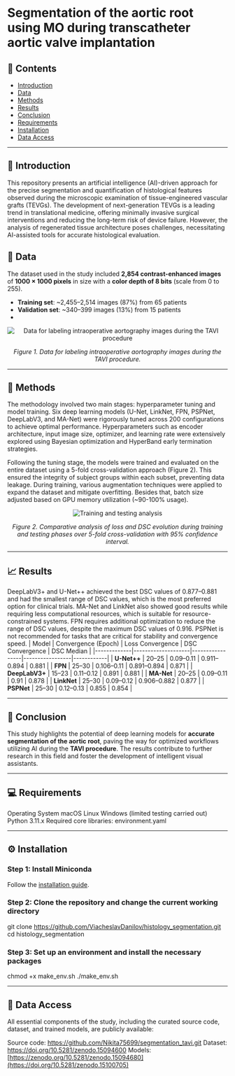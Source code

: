 # Segmentation of the aortic root using MO during transcatheter aortic valve implantation

## 📖 Contents
- [Introduction](#-introduction)  
- [Data](#-data)  
- [Methods](#-methods)  
- [Results](#-results)  
- [Conclusion](#-conclusion)  
- [Requirements](#-requirements)  
- [Installation](#-installation)  
- [Data Access](#-data-access)  

---

## 🎯 Introduction
This repository presents an artificial intelligence (AI)-driven approach for the precise segmentation and quantification of histological features observed during the microscopic examination of tissue-engineered vascular grafts (TEVGs). The development of next-generation TEVGs is a leading trend in translational medicine, offering minimally invasive surgical interventions and reducing the long-term risk of device failure. However, the analysis of regenerated tissue architecture poses challenges, necessitating AI-assisted tools for accurate histological evaluation.

## 📁 Data
The dataset used in the study included **2,854 contrast-enhanced images** of **1000 × 1000 pixels** in size with a **color depth of 8 bits** (scale from 0 to 255).  

- **Training set**: ~2,455–2,514 images (87%) from 65 patients  
- **Validation set**: ~340–399 images (13%) from 15 patients
- 
<p align="center">
  <img src="https://github.com/user-attachments/assets/7b6db0bc-c903-40e0-bece-bbc7d8f74a1c" " alt="Data for labeling intraoperative aortography images during the TAVI procedure">
</p> 
<p align="center">   
 <em>Figure 1. Data for labeling intraoperative aortography images during the TAVI procedure.</em>  
</p> 

---

## 🔬 Methods
The methodology involved two main stages: hyperparameter tuning and model training. Six deep learning models (U-Net, LinkNet, FPN, PSPNet, DeepLabV3, and MA-Net) were rigorously tuned across 200 configurations to achieve optimal performance. Hyperparameters such as encoder architecture, input image size, optimizer, and learning rate were extensively explored using Bayesian optimization and HyperBand early termination strategies.

Following the tuning stage, the models were trained and evaluated on the entire dataset using a 5-fold cross-validation approach (Figure 2). This ensured the integrity of subject groups within each subset, preventing data leakage. During training, various augmentation techniques were applied to expand the dataset and mitigate overfitting. Besides that, batch size adjusted based on GPU memory utilization (~90-100% usage).

<p align="center">
  <img src="https://github.com/user-attachments/assets/51529040-0ab9-40da-9104-acd92b5055a0" alt="Training and testing analysis">
</p>  

<p align="center">
  <em>Figure 2. Comparative analysis of loss and DSC evolution during training and testing phases over 5-fold cross-validation with 95% confidence interval.</em>
</p> 

---

## 📈 Results
DeepLabV3+ and U-Net++ achieved the best DSC values ​​of 0.877–0.881 and had the smallest range of DSC values, which is the most preferred option for clinical trials.
MA-Net and LinkNet also showed good results while requiring less computational resources, which is suitable for resource-constrained systems.
FPN requires additional optimization to reduce the range of DSC values, despite the maximum DSC values ​​of 0.916.
PSPNet is not recommended for tasks that are critical for stability and convergence speed.
| Model        | Convergence (Epoch) | Loss Convergence | DSC Convergence  | DSC Median |
|-------------|--------------------|-----------------|-----------------|------------|
| **U-Net++**    | 20–25              | 0.09–0.11       | 0.911–0.894      | 0.881      |
| **FPN**       | 25–30              | 0.106–0.11      | 0.891–0.894      | 0.871      |
| **DeepLabV3+** | 15–23              | 0.11–0.12       | 0.891            | 0.881      |
| **MA-Net**     | 20–25              | 0.09–0.11       | 0.91             | 0.878      |
| **LinkNet**    | 25–30              | 0.09–0.12       | 0.906–0.882      | 0.877      |
| **PSPNet**     | 25–30              | 0.12–0.13       | 0.855            | 0.854      |

---

## 🏁 Conclusion  
This study highlights the potential of deep learning models for **accurate segmentation of the aortic root**, paving the way for optimized workflows utilizing AI during the **TAVI procedure**. The results contribute to further research in this field and foster the development of intelligent visual assistants.  

---

## 💻 Requirements
Operating System
 macOS
 Linux
 Windows (limited testing carried out)
Python 3.11.x
Required core libraries: environment.yaml

---

## ⚙ Installation
### Step 1: Install Miniconda  
Follow the [installation guide](https://docs.conda.io/projects/miniconda/en/latest/index.html#quick-command-line-install).  

### Step 2: Clone the repository and change the current working directory

git clone https://github.com/ViacheslavDanilov/histology_segmentation.git
cd histology_segmentation

### Step 3: Set up an environment and install the necessary packages

chmod +x make_env.sh
./make_env.sh

---

## 🔐 Data Access
All essential components of the study, including the curated source code, dataset, and trained models, are publicly available:

Source code: https://github.com/Nikita75699/segmentation_tavi.git
Dataset: https://doi.org/10.5281/zenodo.15094600
Models: [https://zenodo.org/10.5281/zenodo.15094680](https://doi.org/10.5281/zenodo.15100705)
